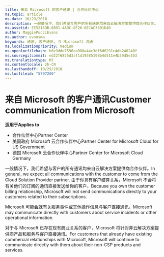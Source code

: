 ```yaml
---
title: 来自 Microsoft 的客户通讯 | 合作伙伴中心
ms.topic: article
ms.date: 10/29/2018
description: 一般情况下，我们希望与客户的所有通讯均来自云解决方案提供商合作伙伴。
ms.assetid: EE52153B-6B91-4A9C-8F26-8ECAC3391D4B
author: MaggiePucciEvans
ms.author: evansma
keywords: 通讯, 客户通讯, 与 Microsoft 沟通
ms.localizationpriority: medium
ms.openlocfilehash: b0e9dde7596ea980a44c3df6d6291c4db248240f
ms.sourcegitcommit: ed22f6825d3af1d19385198b4d511e4b39d5e353
ms.translationtype: MT
ms.contentlocale: zh-CN
ms.lasthandoff: 10/29/2018
ms.locfileid: "5797200"
---
```

# <a name="customer-communication-from-microsoft"></a><span data-ttu-id="b264d-104">来自 Microsoft 的客户通讯</span><span class="sxs-lookup"><span data-stu-id="b264d-104">Customer communication from Microsoft</span></span>

**<span data-ttu-id="b264d-105">适用于</span><span class="sxs-lookup"><span data-stu-id="b264d-105">Applies to</span></span>**

-  <span data-ttu-id="b264d-106">合作伙伴中心</span><span class="sxs-lookup"><span data-stu-id="b264d-106">Partner Center</span></span>
-  <span data-ttu-id="b264d-107">美国政府 Microsoft 云合作伙伴中心</span><span class="sxs-lookup"><span data-stu-id="b264d-107">Partner Center for Microsoft Cloud for US Government</span></span>
-  <span data-ttu-id="b264d-108">德国 Microsoft 云合作伙伴中心</span><span class="sxs-lookup"><span data-stu-id="b264d-108">Partner Center for Microsoft Cloud Germany</span></span>

<span data-ttu-id="b264d-109">一般情况下，我们希望与客户的所有通讯均来自云解决方案提供商合作伙伴。</span><span class="sxs-lookup"><span data-stu-id="b264d-109">In general, we expect all communications with the customer to come from the Cloud Solution Provider partner.</span></span> <span data-ttu-id="b264d-110">由于你具有客户结算关系，Microsoft 不会将有关他们的订阅的通讯直接发送给你的客户。</span><span class="sxs-lookup"><span data-stu-id="b264d-110">Because you own the customer billing relationship, Microsoft will not send communications directly to your customers related to their subscriptions.</span></span>

<span data-ttu-id="b264d-111">Microsoft 可能会就有关服务事件或其他操作信息与客户直接通讯。</span><span class="sxs-lookup"><span data-stu-id="b264d-111">Microsoft may communicate directly with customers about service incidents or other operational information.</span></span>

<span data-ttu-id="b264d-112">对于与 Microsoft 已存在现有商业关系的客户，Microsoft 将针对非云解决方案提供商产品和服务与客户直接通讯。</span><span class="sxs-lookup"><span data-stu-id="b264d-112">For customers that already have existing commercial relationships with Microsoft, Microsoft will continue to communicate directly with them about their non-CSP products and services.</span></span>

 

 



